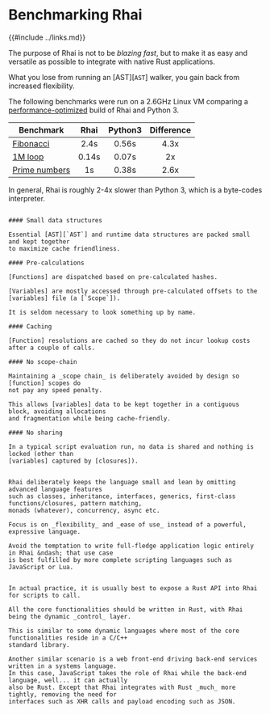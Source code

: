 Benchmarking Rhai
=================

{{#include ../links.md}}

The purpose of Rhai is not to be _blazing fast_, but to make it as easy and versatile as possible to
integrate with native Rust applications.
  
What you lose from running an [AST][`AST`] walker, you gain back from increased flexibility.

The following benchmarks were run on a 2.6GHz Linux VM comparing a
[performance-optimized](../start/builds/performance.md) build of Rhai and Python 3.

| Benchmark                                         | Rhai  | Python3 | Difference |
| ------------------------------------------------- | :---: | :-----: | :--------: |
| [Fibonacci]({{repoHome}}/scripts/fibonacci.rhai)  | 2.4s  |  0.56s  |    4.3x    |
| [1M loop]({{repoHome}}/scripts/speed_test.rhai)   | 0.14s |  0.07s  |     2x     |
| [Prime numbers]({{repoHome}}/scripts/primes.rhai) |  1s   |  0.38s  |    2.6x    |

In general, Rhai is roughly 2-4x slower than Python 3, which is a byte-codes interpreter.


```admonish question "TL;DR &ndash; Rhai design optimizations"

#### Small data structures

Essential [AST][`AST`] and runtime data structures are packed small and kept together
to maximize cache friendliness.

#### Pre-calculations

[Functions] are dispatched based on pre-calculated hashes.

[Variables] are mostly accessed through pre-calculated offsets to the [variables] file (a [`Scope`]).

It is seldom necessary to look something up by name.

#### Caching

[Function] resolutions are cached so they do not incur lookup costs after a couple of calls.

#### No scope-chain

Maintaining a _scope chain_ is deliberately avoided by design so [function] scopes do
not pay any speed penalty.

This allows [variables] data to be kept together in a contiguous block, avoiding allocations
and fragmentation while being cache-friendly.

#### No sharing

In a typical script evaluation run, no data is shared and nothing is locked (other than
[variables] captured by [closures]).
```

```admonish danger "DO NOT: Write the next 4D VR game entirely in Rhai"

Rhai deliberately keeps the language small and lean by omitting advanced language features
such as classes, inheritance, interfaces, generics, first-class functions/closures, pattern matching,
monads (whatever), concurrency, async etc.

Focus is on _flexibility_ and _ease of use_ instead of a powerful, expressive language.

Avoid the temptation to write full-fledge application logic entirely in Rhai &ndash; that use case
is best fulfilled by more complete scripting languages such as JavaScript or Lua.
```

```admonish tip "DO THIS: Use Rhai as a thin dynamic wrapper layer over Rust code"

In actual practice, it is usually best to expose a Rust API into Rhai for scripts to call.

All the core functionalities should be written in Rust, with Rhai being the dynamic _control_ layer.

This is similar to some dynamic languages where most of the core functionalities reside in a C/C++
standard library.

Another similar scenario is a web front-end driving back-end services written in a systems language.
In this case, JavaScript takes the role of Rhai while the back-end language, well... it can actually
also be Rust. Except that Rhai integrates with Rust _much_ more tightly, removing the need for
interfaces such as XHR calls and payload encoding such as JSON.
```
